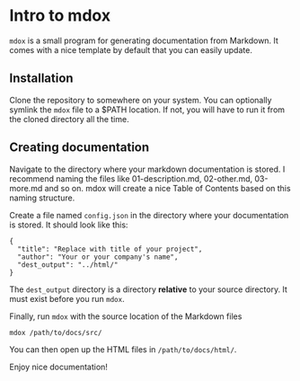 # Intro to mdox
`mdox` is a small program for generating documentation from Markdown. It comes with a nice template by default that you can easily update.

## Installation
Clone the repository to somewhere on your system. You can optionally symlink the `mdox` file to a $PATH location. If not, you will have to run it from the cloned directory all the time.

## Creating documentation
Navigate to the directory where your markdown documentation is stored. I recommend naming the files like 01-description.md, 02-other.md, 03-more.md and so on. mdox will create a nice Table of Contents based on this naming structure.

Create a file named `config.json` in the directory where your documentation is stored. It should look like this:

    {
      "title": "Replace with title of your project",
      "author": "Your or your company's name",
      "dest_output": "../html/"
    }

The `dest_output` directory is a directory **relative** to your source directory. It must exist before you run `mdox`.

Finally, run `mdox` with the source location of the Markdown files

    mdox /path/to/docs/src/

You can then open up the HTML files in `/path/to/docs/html/`.

Enjoy nice documentation!
